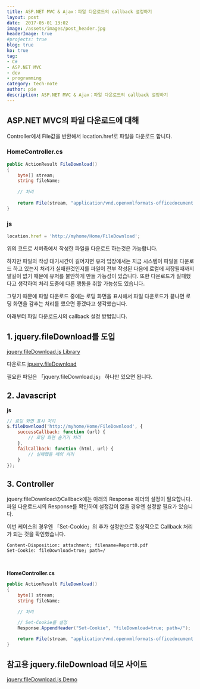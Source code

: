 ```yaml
---
title: ASP.NET MVC & Ajax：파일 다운로드의 callback 설정하기
layout: post
date:  2017-05-01 13:02
image: /assets/images/post_header.jpg
headerImage: true
#projects: true
blog: true
ko: true
tag:
- C#
- ASP.NET MVC
- dev
- programming
category: tech-note
author: pie
description: ASP.NET MVC & Ajax：파일 다운로드의 callback 설정하기
---
```

## ASP.NET MVC의 파일 다운로드에 대해

Controller에서 File값을 반환해서 location.href로 파일을 다운로드 합니다.

### HomeController.cs
```cs
public ActionResult FileDownload()
{
	byte[] stream;
	string fileName;
	
	// 처리
	
	return File(stream, "application/vnd.openxmlformats-officedocument.spreadsheetml.sheet", fileName);
}
```

### js

```javascript
location.href = 'http://myhome/Home/FileDownload';
```

위의 코드로 서버측에서 작성한 파일을 다운로드 하는것은 가능합니다.


하지만 파일의 작성 대기시간이 길어지면 유저 입장에서는 지금 시스템이 파일을 다운로드 하고 있는지 처리가 실패한것인지를 파일이 전부 작성된 다음에 로컬에 저장될때까지 알길이 없기 때문에 유저를 불안하게 만들 가능성이 있습니다. 또한 다운로드가 실패했다고 생각하여 처리 도중에 다른 행동을 취할 가능성도 있습니다.

그렇기 때문에 파일 다운로드 중에는 로딩 화면을 표시해서 파일 다운로드가 끝나면 로딩 화면을 감추는 처리를 했으면 좋겠다고 생각했습니다.


아래부터 파일 다운로드시의 callback 설정 방법입니다.


## 1. jquery.fileDownload를 도입

[jquery.fileDownload.js Library](http://johnculviner.com/jquery-file-download-plugin-for-ajax-like-feature-rich-file-downloads/)

다운로드 
[jquery.fileDownload](https://github.com/johnculviner/jquery.fileDownload/tree/master/src/Scripts)


필요한 파일은 「jquery.fileDownload.js」 하나만 있으면 됩니다.

## 2. Javascript


**js**
```javascript
// 로딩 화면 표시 처리
$.fileDownload('http://myhome/Home/FileDownload', {
	successCallback: function (url) {
		// 로딩 화면 숨기기 처리
	},
	failCallback: function (html, url) {
		// 실패했을 때의 처리
	}
});
```
## 3. Controller

jquery.fileDownloadのCallback에는 아래의 Response 헤더의 설정이 필요합니다. 파일 다운로드시의 Response를 확인하여 설정값이 없을 경우엔 설정할 필요가 있습니다.


이번 케이스의 경우엔 「Set-Cookie」의 추가 설정만으로 정상적으로 Callback 처리가 되는 것을 확인했습니다.

```code
Content-Disposition: attachment; filename=Report0.pdf
Set-Cookie: fileDownload=true; path=/
```
<br>

**HomeController.cs**

```cs
public ActionResult FileDownload()
{
	byte[] stream;
	string fileName;
	
	// 처리

	// Set-Cookie를 설정
	Response.AppendHeader("Set-Cookie", "fileDownload=true; path=/");

	return File(stream, "application/vnd.openxmlformats-officedocument.spreadsheetml.sheet", fileName);
}
```


## 참고용 jquery.fileDownload 데모 사이트

[jquery.fileDownload.js Demo](https://jqueryfiledownload.apphb.com/)



